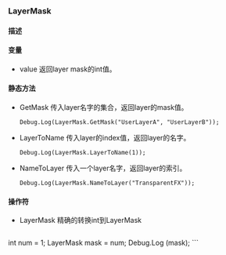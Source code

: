 ### LayerMask



#### 描述


#### 变量

- value 返回layer mask的int值。

#### 静态方法

- GetMask 传入layer名字的集合，返回layer的mask值。
	
	```
	Debug.Log(LayerMask.GetMask("UserLayerA", "UserLayerB"));
	```
	
- LayerToName 传入layer的index值，返回layer的名字。
	
	```
	Debug.Log(LayerMask.LayerToName(1));
	```
	
- NameToLayer 传入一个layer名字，返回layer的索引。
	
	```
	Debug.Log(LayerMask.NameToLayer("TransparentFX"));
	```

#### 操作符

- LayerMask 精确的转换int到LayerMask

	```
int num = 1;
LayerMask mask = num;
Debug.Log (mask);
	```

